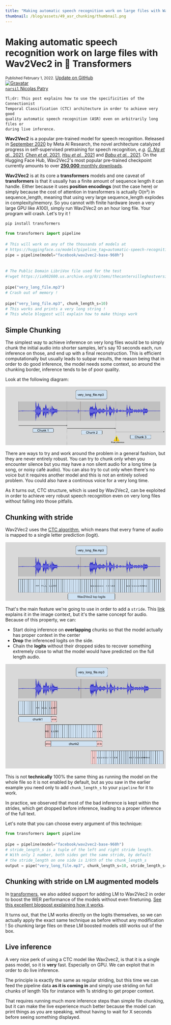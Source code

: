 ```yaml
---
title: "Making automatic speech recognition work on large files with Wav2Vec2 in 🤗 Transformers"
thumbnail: /blog/assets/49_asr_chunking/thumbnail.png
---
```


<h1>
    Making automatic speech recognition work on large files with Wav2Vec2 in 🤗 Transformers
</h1>

<div class="blog-metadata">
    <small>Published February 1, 2022.</small>
    <a target="_blank" class="btn no-underline text-sm mb-5 font-sans" href="https://github.com/huggingface/blog/blob/master/asr-chunking.md">
        Update on GitHub
    </a>
</div>

<div class="author-card">
    <a href="/Narsil">
        <img class="avatar avatar-user" src="https://aeiljuispo.cloudimg.io/v7/https://s3.amazonaws.com/moonup/production/uploads/1608285816082-5e2967b819407e3277369b95.png?w=200&h=200&f=face" title="Gravatar">
        <div class="bfc">
            <code>narsil</code>
            <span class="fullname">Nicolas Patry</span>
        </div>
    </a>
</div>

```
Tl;dr: This post explains how to use the specificities of the Connectionist
Temporal Classification (CTC) architecture in order to achieve very good
quality automatic speech recognition (ASR) even on arbitrarily long files or 
during live inference.
```


**Wav2Vec2** is a popular pre-trained model for speech recognition.
Released in [September 2020](https://ai.facebook.com/blog/wav2vec-20-learning-the-structure-of-speech-from-raw-audio/)
by Meta AI Research, the novel architecture catalyzed progress in
self-supervised pretraining for speech recognition, *e.g.* [*G. Ng et
al.*, 2021](https://arxiv.org/pdf/2104.03416.pdf), [*Chen et al*,
2021](https://arxiv.org/abs/2110.13900), [*Hsu et al.*,
2021](https://arxiv.org/abs/2106.07447) and [*Babu et al.*,
2021](https://arxiv.org/abs/2111.09296). On the Hugging Face Hub,
Wav2Vec2's most popular pre-trained checkpoint currently amounts to
over [**250,000** monthly
downloads](https://huggingface.co/facebook/wav2vec2-base-960h).

**Wav2Vec2** is at its core a **transformers** models and one caveat
of **transformers** is that it usually has a finite amount of sequence
length it can handle. Either because it uses **position encodings** (not
the case here) or simply because the cost of attention in transformers
is actually O(n²) in sequence_length, meaning that using very large
sequence_length explodes in complexity/memory. So you cannot with finite hardware
(even a very large GPU like A100), simply run Wav2Vec2 on an hour long
file. Your program will crash. Let's try it !

```bash
pip install transformers
```

```python
from transformers import pipeline

# This will work on any of the thousands of models at
# https://huggingface.co/models?pipeline_tag=automatic-speech-recognition
pipe = pipeline(model="facebook/wav2vec2-base-960h")


# The Public Domain LibriVox file used for the test
#!wget https://ia902600.us.archive.org/8/items/thecantervilleghostversion_2_1501_librivox/thecantervilleghostversion2_01_wilde_128kb.mp3 -o very_long_file.mp3

pipe("very_long_file.mp3")
# Crash out of memory !

pipe("very_long_file.mp3", chunk_length_s=10)
# This works and prints a very long string ! 
# This whole blogpost will explain how to make things work
``` 


Simple Chunking
---------------

The simplest way to achieve inference on very long files would be to simply chunk
the initial audio into shorter samples, let's say 10 seconds each, run inference on those, and end up
with a final reconstruction. This is efficient computationally but usually leads
to subpar results, the reason being that in order to do good inference, the model
needs some context, so around the chunking border, inference tends to be of poor
quality.

Look at the following diagram:

![Simple chunking](./assets/49_asr_chunking/chunk.png)

There are ways to try and work around the problem in a general fashion, but
they are never entirely robust. You can try to chunk only when you encounter
silence but you may have a non silent audio for a long time (a song, or noisy
café audio). You can also try to cut only when there's no voice but it requires
another model and this is not an entirely solved problem. You could also have
a continous voice for a very long time.

As it turns out, CTC structure, which is used by Wav2Vec2, can be exploited
in order to achieve very robust speech recognition even on very long files
without falling into those pitfalls.


Chunking with stride
--------------------

Wav2Vec2 uses the [CTC algorithm](https://distill.pub/2017/ctc/), which means that every frame of audio is mapped
to a single letter prediction (logit).

![CTC](./assets/49_asr_chunking/CTC.png)


That's the main feature we're going to use in order to add a `stride`.
This [link](https://www.quora.com/What-does-stride-mean-in-the-context-of-convolutional-neural-networks) explains it 
in the image context, but it's the same concept for audio.
Because of this property, we can:

- Start doing inference on **overlapping** chunks
	so that the model actually has proper context in the center
- **Drop** the inferenced logits on the side. 
- Chain the **logits** without their dropped sides to recover something extremely close to what the model would have
predicted on the full length audio.

![Striding](./assets/49_asr_chunking/Striding.png)

This is not **technically** 100% the same thing as running the model on the whole
file so it is not enabled by default, but as you saw in the earlier example you
need only to add `chunk_length_s` to your `pipeline` for it to work.

In practice, we observed that most of the bad inference is kept within
the strides, which get dropped before inference, leading to a proper
inference of the full text.

Let's note that you can choose every argument of this technique:

```python
from transformers import pipeline

pipe = pipeline(model="facebook/wav2vec2-base-960h")
# stride_length_s is a tuple of the left and right stride length.
# With only 1 number, both sides get the same stride, by default
# the stride_length on one side is 1/6th of the chunk_length_s
output = pipe("very_long_file.mp3", chunk_length_s=10, stride_length_s=(4, 2))
```


Chunking with stride on LM augmented models
-------------------------------------------

In [transformers](https://github.com/huggingface/transformers), we also
added support for adding LM to Wav2Vec2 in order to boost the WER performance
of the models without even finetuning. [See this excellent blogpost explaining
how it works](https://huggingface.co/blog/wav2vec2-with-ngram).


It turns out, that the LM works directly on the logits themselves, so we
can actually apply the exact same technique as before without any modification !
So chunking large files on these LM boosted models still works out of the box.

Live inference
--------------

A very nice perk of using a CTC model like Wav2vec2, is that it is a single
pass model, so it is **very** fast. Especially on GPU. We can exploit that in order
to do live inference.

The principle is exactly the same as regular striding, but this time we can
feed the pipeline data **as it is coming in** and simply use striding on
full chunks of length 10s for instance with 1s striding to get proper context.

That requires running much more inference steps than simple file chunking, but it can make the 
live experience much better because the model can print things as you are 
speaking, without having to wait for X seconds before seeing something displayed.
